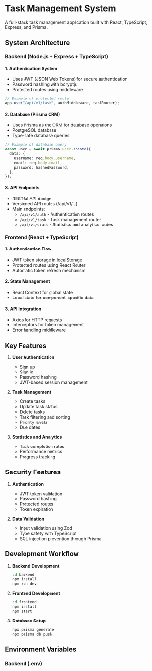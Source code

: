 # Task Management System

A full-stack task management application built with React, TypeScript, Express, and Prisma.

## System Architecture

### Backend (Node.js + Express + TypeScript)

#### 1. Authentication System
- Uses JWT (JSON Web Tokens) for secure authentication
- Password hashing with bcryptjs
- Protected routes using middleware

```typescript
// Example of protected route
app.use("/api/v1/task", authMiddleware, taskRouter);
```

#### 2. Database (Prisma ORM)
- Uses Prisma as the ORM for database operations
- PostgreSQL database
- Type-safe database queries

```typescript
// Example of database query
const user = await prisma.user.create({
  data: {
    username: req.body.username,
    email: req.body.email,
    password: hashedPassword,
  },
});
```

#### 3. API Endpoints
- RESTful API design
- Versioned API routes (/api/v1/...)
- Main endpoints:
  - `/api/v1/auth` - Authentication routes
  - `/api/v1/task` - Task management routes
  - `/api/v1/stats` - Statistics and analytics routes

### Frontend (React + TypeScript)

#### 1. Authentication Flow
- JWT token storage in localStorage
- Protected routes using React Router
- Automatic token refresh mechanism

#### 2. State Management
- React Context for global state
- Local state for component-specific data

#### 3. API Integration
- Axios for HTTP requests
- Interceptors for token management
- Error handling middleware

## Key Features

1. **User Authentication**
   - Sign up
   - Sign in
   - Password hashing
   - JWT-based session management

2. **Task Management**
   - Create tasks
   - Update task status
   - Delete tasks
   - Task filtering and sorting
   - Priority levels
   - Due dates

3. **Statistics and Analytics**
   - Task completion rates
   - Performance metrics
   - Progress tracking

## Security Features

1. **Authentication**
   - JWT token validation
   - Password hashing
   - Protected routes
   - Token expiration

2. **Data Validation**
   - Input validation using Zod
   - Type safety with TypeScript
   - SQL injection prevention through Prisma

## Development Workflow

1. **Backend Development**
   ```bash
   cd backend
   npm install
   npm run dev
   ```

2. **Frontend Development**
   ```bash
   cd frontend
   npm install
   npm start
   ```

3. **Database Setup**
   ```bash
   npx prisma generate
   npx prisma db push
   ```

## Environment Variables

### Backend (.env)
